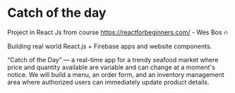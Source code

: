 # Catch of the day
Project in React Js from course https://reactforbeginners.com/ - Wes Bos 🔥 

Building real world React.js + Firebase apps and website components.

“Catch of the Day” — a real-time app for a trendy seafood market where price and quantity available are variable and can change at a moment's notice. We will build a menu, an order form, and an inventory management area where authorized users can immediately update product details.
